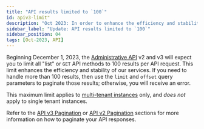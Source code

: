 ```yaml
---
title: "API results limited to `100`"
id: apiv3-limit"
description: "Oct 2023: In order to enhance the efficiency and stability of our services, we will limit all API results to `100` records. This limit is applicable to multi-tenant instances only."
sidebar_label: "Update: API results limited to `100`"
sidebar_position: 04
tags: [Oct-2023, API]
---
```



Beginning December 1, 2023, the [Administrative API](/docs/dbt-cloud-apis/admin-cloud-api) v2 and v3 will expect you to limit all "list" or `GET` API methods to 100 results per API request. This limit enhances the efficiency and stability of our services. If you need to handle more than 100 results, then use the `limit` and `offset` query parameters to paginate those results; otherwise, you will receive an error. 

This maximum limit applies to [multi-tenant instances](/docs/cloud/about-cloud/access-regions-ip-addresses) only, and _does not_ apply to single tenant instances.

Refer to the [API v3 Pagination](https://docs.getdbt.com/dbt-cloud/api-v3#/) or [API v2 Pagination](https://docs.getdbt.com/dbt-cloud/api-v2#/) sections for more information on how to paginate your API responses. 
